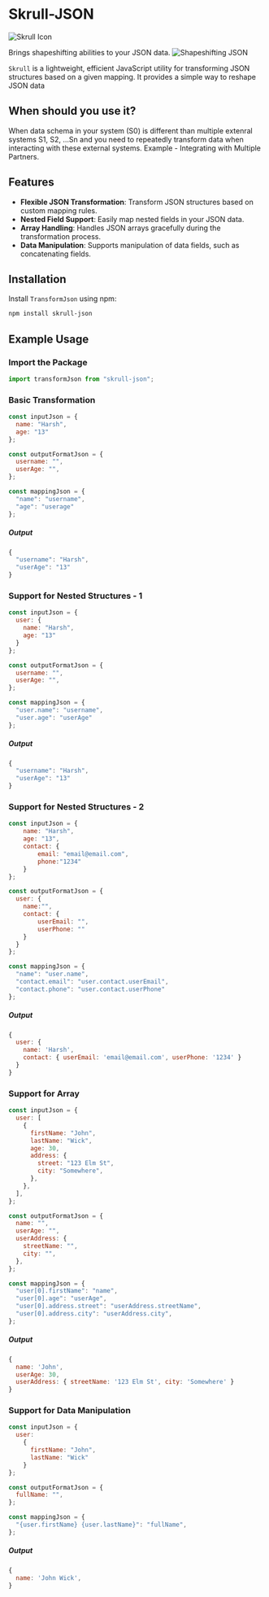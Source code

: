 # Skrull-JSON
![Skrull Icon]("https://raw.githubusercontent.com/josharsh/Skrull-Json/main/skrull-icon.ico")


Brings shapeshifting abilities to your JSON data.
![Shapeshifting JSON]("https://github.com/josharsh/Skrull-Json/blob/1bfcce4964f67383ae382cfb3aefc1bc4c5ba046/json-json.png")

`Skrull` is a lightweight, efficient JavaScript utility for transforming JSON structures based on a given mapping. It provides a simple way to reshape JSON data

## When should you use it?
When data schema in your system (S0) is different than multiple extenral systems S1, S2, ...Sn and you need to repeatedly transform data when interacting with these external systems.
Example - Integrating with Multiple Partners.

## Features

- **Flexible JSON Transformation**: Transform JSON structures based on custom mapping rules.
- **Nested Field Support**: Easily map nested fields in your JSON data.
- **Array Handling**: Handles JSON arrays gracefully during the transformation process.
- **Data Manipulation**: Supports manipulation of data fields, such as concatenating fields.

## Installation

Install `TransformJson` using npm:

```bash
npm install skrull-json
```

## Example Usage

### Import the Package
```javascript
import transformJson from "skrull-json";

```

### Basic Transformation
```javascript
const inputJson = {
  name: "Harsh",
  age: "13"
};

const outputFormatJson = {
  username: "",
  userAge: "",
};

const mappingJson = {
  "name": "username",
  "age": "userage"
};
```

##### Output
```javascript
{
  "username": "Harsh",
  "userAge": "13"
}

```

### Support for Nested Structures - 1
```javascript
const inputJson = {
  user: {
    name: "Harsh",
    age: "13"
  }
};

const outputFormatJson = {
  username: "",
  userAge: "",
};

const mappingJson = {
  "user.name": "username",
  "user.age": "userAge"
};
```

##### Output
```javascript
{
  "username": "Harsh",
  "userAge": "13"
}

```

### Support for Nested Structures - 2
```javascript
const inputJson = {
    name: "Harsh",
    age: "13",
    contact: {
        email: "email@email.com",
        phone:"1234"
    }
};

const outputFormatJson = {
  user: {
    name:"",
    contact: {
        userEmail: "",
        userPhone: ""
    }
  }
};

const mappingJson = {
  "name": "user.name",
  "contact.email": "user.contact.userEmail",
  "contact.phone": "user.contact.userPhone"
};
```

##### Output
```javascript
{
  user: {
    name: 'Harsh',
    contact: { userEmail: 'email@email.com', userPhone: '1234' }
  }
}
```

### Support for Array
```javascript
const inputJson = {
  user: [
    {
      firstName: "John",
      lastName: "Wick",
      age: 30,
      address: {
        street: "123 Elm St",
        city: "Somewhere",
      },
    },
  ],
};

const outputFormatJson = {
  name: "",
  userAge: "",
  userAddress: {
    streetName: "",
    city: "",
  },
};

const mappingJson = {
  "user[0].firstName": "name",
  "user[0].age": "userAge",
  "user[0].address.street": "userAddress.streetName",
  "user[0].address.city": "userAddress.city",
};
```


##### Output
```javascript
{
  name: 'John',
  userAge: 30,
  userAddress: { streetName: '123 Elm St', city: 'Somewhere' }
}
```


### Support for Data Manipulation
```javascript
const inputJson = {
  user:
    {
      firstName: "John",
      lastName: "Wick"
    }
};

const outputFormatJson = {
  fullName: "",
};

const mappingJson = {
  "{user.firstName} {user.lastName}": "fullName",
};
```


##### Output
```javascript
{
  name: 'John Wick',
}
```
